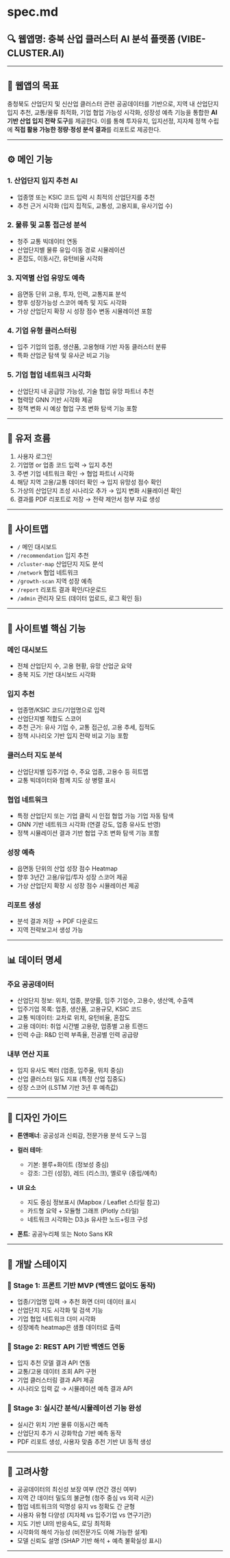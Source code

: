
# spec.md

## 🔍 웹앱명: 충북 산업 클러스터 AI 분석 플랫폼 (VIBE-CLUSTER.AI)

---

## 🎯 웹앱의 목표

충청북도 산업단지 및 신산업 클러스터 관련 공공데이터를 기반으로, 지역 내 산업단지 입지 추천, 교통/물류 최적화, 기업 협업 가능성 시각화, 성장성 예측 기능을 통합한 **AI 기반 산업 입지 전략 도구**를 제공한다.
이를 통해 투자유치, 입지선정, 지자체 정책 수립에 **직접 활용 가능한 정량·정성 분석 결과**를 리포트로 제공한다.

---

## ⚙️ 메인 기능

### 1. 산업단지 입지 추천 AI

* 업종명 또는 KSIC 코드 입력 시 최적의 산업단지를 추천
* 추천 근거 시각화 (입지 집적도, 교통성, 고용지표, 유사기업 수)

### 2. 물류 및 교통 접근성 분석

* 청주 교통 빅데이터 연동
* 산업단지별 물류 유입·이동 경로 시뮬레이션
* 혼잡도, 이동시간, 유턴비율 시각화

### 3. 지역별 산업 유망도 예측

* 읍면동 단위 고용, 투자, 인력, 교통지표 분석
* 향후 성장가능성 스코어 예측 및 지도 시각화
* 가상 산업단지 확장 시 성장 점수 변동 시뮬레이션 포함

### 4. 기업 유형 클러스터링

* 입주 기업의 업종, 생산품, 고용형태 기반 자동 클러스터 분류
* 특화 산업군 탐색 및 유사군 비교 기능

### 5. 기업 협업 네트워크 시각화

* 산업단지 내 공급망 가능성, 기술 협업 유망 파트너 추천
* 협력망 GNN 기반 시각화 제공
* 정책 변화 시 예상 협업 구조 변화 탐색 기능 포함

---

## 🔁 유저 흐름

1. 사용자 로그인
2. 기업명 or 업종 코드 입력 → 입지 추천
3. 주변 기업 네트워크 확인 → 협업 파트너 시각화
4. 해당 지역 고용/교통 데이터 확인 → 입지 유망성 점수 확인
5. 가상의 산업단지 조성 시나리오 추가 → 입지 변화 시뮬레이션 확인
6. 결과를 PDF 리포트로 저장 → 전략 제안서 첨부 자료 생성

---

## 📂 사이트맵

* `/` 메인 대시보드
* `/recommendation` 입지 추천
* `/cluster-map` 산업단지 지도 분석
* `/network` 협업 네트워크
* `/growth-scan` 지역 성장 예측
* `/report` 리포트 결과 확인/다운로드
* `/admin` 관리자 모드 (데이터 업로드, 로그 확인 등)

---

## 🧩 사이트별 핵심 기능

### 메인 대시보드

* 전체 산업단지 수, 고용 현황, 유망 산업군 요약
* 충북 지도 기반 대시보드 시각화

### 입지 추천

* 업종명/KSIC 코드/기업명으로 입력
* 산업단지별 적합도 스코어
* 추천 근거: 유사 기업 수, 교통 접근성, 고용 추세, 집적도
* 정책 시나리오 기반 입지 전략 비교 기능 포함

### 클러스터 지도 분석

* 산업단지별 입주기업 수, 주요 업종, 고용수 등 히트맵
* 교통 빅데이터와 함께 지도 상 병렬 표시

### 협업 네트워크

* 특정 산업단지 또는 기업 클릭 시 인접 협업 가능 기업 자동 탐색
* GNN 기반 네트워크 시각화 (연결 강도, 업종 유사도 반영)
* 정책 시뮬레이션 결과 기반 협업 구조 변화 탐색 기능 포함

### 성장 예측

* 읍면동 단위의 산업 성장 점수 Heatmap
* 향후 3년간 고용/유입/투자 성장 스코어 제공
* 가상 산업단지 확장 시 성장 점수 시뮬레이션 제공

### 리포트 생성

* 분석 결과 저장 → PDF 다운로드
* 지역 전략보고서 생성 가능

---

## 📊 데이터 명세

### 주요 공공데이터

* 산업단지 정보: 위치, 업종, 분양률, 입주 기업수, 고용수, 생산액, 수출액
* 입주기업 목록: 업종, 생산품, 고용규모, KSIC 코드
* 교통 빅데이터: 교차로 위치, 유턴비율, 혼잡도
* 고용 데이터: 취업 시간별 고용량, 업종별 고용 트렌드
* 인력 수급: R&D 인력 부족율, 전공별 인력 공급량

### 내부 연산 지표

* 입지 유사도 벡터 (업종, 입주율, 위치 중심)
* 산업 클러스터 밀도 지표 (특정 산업 집중도)
* 성장 스코어 (LSTM 기반 3년 후 예측값)

---

## 🎨 디자인 가이드

* **톤앤매너**: 공공성과 신뢰감, 전문가용 분석 도구 느낌
* **컬러 테마**:

  * 기본: 블루+화이트 (정보성 중심)
  * 강조: 그린 (성장), 레드 (리스크), 옐로우 (중립/예측)
* **UI 요소**

  * 지도 중심 정보표시 (Mapbox / Leaflet 스타일 참고)
  * 카드형 요약 + 모듈형 그래프 (Plotly 스타일)
  * 네트워크 시각화는 D3.js 유사한 노드+링크 구성
* **폰트**: 공공누리체 또는 Noto Sans KR

---

## 🚀 개발 스테이지

### 🔹 Stage 1: 프론트 기반 MVP (백엔드 없이도 동작)

* 업종/기업명 입력 → 추천 화면 더미 데이터 표시
* 산업단지 지도 시각화 및 검색 기능
* 기업 협업 네트워크 더미 시각화
* 성장예측 heatmap은 샘플 데이터로 출력

### 🔹 Stage 2: REST API 기반 백엔드 연동

* 입지 추천 모델 결과 API 연동
* 교통/고용 데이터 조회 API 구현
* 기업 클러스터링 결과 API 제공
* 시나리오 입력 값 → 시뮬레이션 예측 결과 API

### 🔹 Stage 3: 실시간 분석/시뮬레이션 기능 완성

* 실시간 위치 기반 물류 이동시간 예측
* 산업단지 추가 시 강화학습 기반 예측 동작
* PDF 리포트 생성, 사용자 맞춤 추천 기반 UI 동적 생성

---

## 🧠 고려사항

* 공공데이터의 최신성 보장 여부 (연간 갱신 여부)
* 지역 간 데이터 밀도의 불균형 (청주 중심 vs 외곽 시군)
* 협업 네트워크의 익명성 유지 vs 정확도 간 균형
* 사용자 유형 다양성 (지자체 vs 입주기업 vs 연구기관)
* 지도 기반 UI의 반응속도, 로딩 최적화
* 시각화의 해석 가능성 (비전문가도 이해 가능한 설계)
* 모델 신뢰도 설명 (SHAP 기반 해석 + 예측 불확실성 표시)

---
